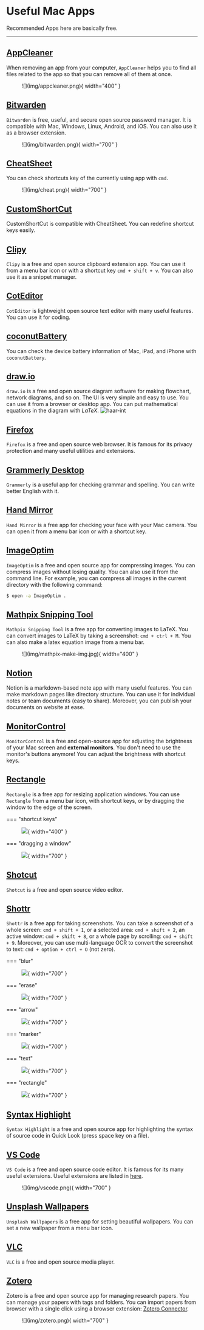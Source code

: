 # Useful Mac Apps


Recommended Apps here are basically free.

---

## [AppCleaner](https://freemacsoft.net/appcleaner/)
When removing an app from your computer, `AppCleaner` helps you to find all files related to the app so that you can remove all of them at once.

<figure markdown>
  ![](img/appcleaner.png){ width="400" }
  <figcaption></figcaption>
</figure>

## [Bitwarden](https://bitwarden.com/)
`Bitwarden` is free, useful, and secure open source password manager. It is compatible with Mac, Windows, Linux, Android, and iOS. You can also use it as a browser extension.

<figure markdown>
  ![](img/bitwarden.png){ width="700" }
  <figcaption></figcaption>
</figure>

## [CheatSheet](https://www.mediaatelier.com/CheatSheet/)
You can check shortcuts key of the currently using app with `cmd`.

<figure markdown>
  ![](img/cheat.png){ width="700" }
  <figcaption></figcaption>
</figure>

## [CustomShortCut](https://www.houdah.com/customShortcuts/?ref=mediaatelier)
CustomShortCut is compatible with CheatSheet. You can redefine shortcut keys easily.


## [Clipy](https://clipy-app.com/)
`Clipy` is a free and open source clipboard extension app. You can use it from a menu bar icon or with a shortcut key `cmd + shift + v`. You can also use it as a snippet manager.


## [CotEditor](https://coteditor.com/)
`CotEditor` is lightweight open source text editor with many useful features. You can use it for coding.


## [coconutBattery](https://www.coconut-flavour.com/coconutbattery/)
You can check the device battery information of Mac, iPad, and iPhone with `coconutBattery`.


## [draw.io](https://app.diagrams.net/)
`draw.io` is a free and open source diagram software for making flowchart, network diagrams, and so on. The UI is very simple and easy to use. You can use it from a browser or desktop app. You can put mathematical equations in the diagram with $LaTeX$.
![haar-int](img/haar-int.png)

## [Firefox](https://www.mozilla.org/en-US/firefox/new/)
`Firefox` is a free and open source web browser. It is famous for its privacy protection and many useful utilities and  extensions.

## [Grammerly Desktop](https://www.grammarly.com/)
`Grammerly` is a useful app for checking grammar and spelling. You can write better English with it.


## [Hand Mirror](https://handmirror.app/)
`Hand Mirror` is a free app for checking your face with your Mac camera. You can open it from a menu bar icon or with a shortcut key.


## [ImageOptim](https://imageoptim.com/mac)
`ImageOptim` is a free and open source app for compressing images. You can compress images without losing quality. You can also use it from the command line. For example, you can compress all images in the current directory with the following command:
```bash
$ open -a ImageOptim .
```


## [Mathpix Snipping Tool](https://mathpix.com/)
`Mathpix Snipping Tool` is a free app for converting images to LaTeX. You can convert images to LaTeX by taking a screenshot: `cmd + ctrl + M`.
You can also make a latex equation image from a menu bar.

<figure markdown>
  ![](img/mathpix-make-img.jpg){ width="400" }
  <figcaption></figcaption>
</figure>


## [Notion](https://www.notion.so/)
Notion is a markdown-based note app with many useful features. You can make markdown pages like directory structure. You can use it for individual notes or team documents (easy to share). Moreover, you can publish your documents on website at ease.


## [MonitorControl](https://github.com/MonitorControl/MonitorControl)
`MonitorControl` is a free and open-source app for adjusting the brightness of your Mac screen and **external monitors**. You don't need to use the monitor's buttons anymore! You can adjust the brightness with shortcut keys.


## [Rectangle](https://rectangleapp.com/)
`Rectangle` is a free app for resizing application windows. You can use `Rectangle` from a menu bar icon, with shortcut keys, or by dragging the window to the edge of the screen.


=== "shortcut keys"
    <figure markdown>
      ![](img/rec1.png){ width="400" }
      <figcaption></figcaption>
    </figure>

=== "dragging a window"
    <figure markdown>
      ![](img/rectangle.gif){ width="700" }
      <figcaption></figcaption>
    </figure>


## [Shotcut](https://shotcut.org/)
`Shotcut` is a free and open source video editor.


## [Shottr](https://shottr.cc/)
`Shottr` is a free app for taking screenshots. You can take a screenshot of a whole screen: `cmd + shift + 1`, or a selected area: `cmd + shift + 2`,
an active window: `cmd + shift + 8`, or a whole page by scrolling: `cmd + shift + 9`. Moreover, you can use multi-language OCR to convert the screenshot to text: `cmd + option + ctrl + O` (not zero).

=== "blur"
    <figure markdown>
      ![](img/shottr-blur.png){ width="700" }
      <figcaption></figcaption>
    </figure>

=== "erase"
    <figure markdown>
      ![](img/shottr-erase.png){ width="700" }
      <figcaption></figcaption>
    </figure>

=== "arrow"
    <figure markdown>
      ![](img/shottr-arrow.png){ width="700" }
      <figcaption></figcaption>
    </figure>

=== "marker"
    <figure markdown>
      ![](img/shottr-number.png){ width="700" }
      <figcaption></figcaption>
    </figure>

=== "text"
    <figure markdown>
      ![](img/shottr-text.png){ width="700" }
      <figcaption></figcaption>
    </figure>

=== "rectangle"
    <figure markdown>
      ![](img/shottr-rec.png){ width="700" }
      <figcaption></figcaption>
    </figure>



## [Syntax Highlight](https://github.com/sbarex/SourceCodeSyntaxHighlight#installation)
`Syntax Highlight` is a free and open source app for highlighting the syntax of source code in Quick Look (press space key on a file).

## [VS Code](https://code.visualstudio.com/)
`VS Code` is a free and open source code editor. It is famous for its many useful extensions. Useful extensions are listed in [here](../usefulVScodeExtensions/usefulVScodeExtensions.md).

<figure markdown>
  ![](img/vscode.png){ width="700" }
  <figcaption></figcaption>
</figure>

## [Unsplash Wallpapers](https://apps.apple.com/us/app/unsplash-wallpapers/id1284863847?mt=12)
`Unsplash Wallpapers` is a free app for setting beautiful wallpapers. You can set a new wallpaper from a menu bar icon.


## [VLC](https://www.videolan.org/vlc/index.html)
`VLC` is a free and open source media player.


## [Zotero](https://www.zotero.org/)
Zotero is a free and open source app for managing research papers. You can manage your papers with tags and folders. You can import papers from browser with a single click using a browser extension: [Zotero Connector](https://www.zotero.org/download/connectors).

<figure markdown>
  ![](img/zotero.png){ width="700" }
  <figcaption></figcaption>
</figure>